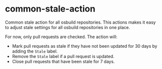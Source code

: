 # common-stale-action

Common stale action for all osbuild repositories. This actions makes it easy to adjust stale settings for all osbuild repositories in one place.

For now, only pull requests are checked. The action will:

* Mark pull requests as stale if they have not been updated for 30 days by adding the `Stale` label.
* Remove the `Stale` label if a pull request is updated.
* Close pull requests that have been stale for 7 days.
